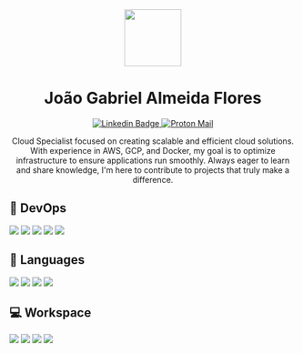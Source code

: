 <div align="center">
  <a href="https://www.gabriel-flores.dev/">
    <img src='https://user-images.githubusercontent.com/5713670/87202985-820dcb80-c2b6-11ea-9f56-7ec461c497c3.gif' height='100'>
  </a>
</div>

<h1 align="center">João Gabriel Almeida Flores</h1>

<p align="center">
  <a href="https://www.linkedin.com/in/gabriel-de-almeida-flores-5aba77256/">
    <img src="https://img.shields.io/badge/-flores-blue?style=flat&logo=Linkedin&logoColor=white" alt="Linkedin Badge" />
  </a>
  <a href="mailto:gabrielalmeidaflores@hotmail.com">
    <img src="https://img.shields.io/badge/email-blue?logo=protonmail&logoColor=white" alt="Proton Mail" />
  </a>
</p>

<p align="center">
  Cloud Specialist focused on creating scalable and efficient cloud solutions. With experience in AWS, GCP, and Docker, my goal is to optimize infrastructure to ensure applications run smoothly. Always eager to learn and share knowledge, I'm here to contribute to projects that truly make a difference.
</p>

## 🔩 DevOps

<p>
  <img src="https://img.shields.io/badge/-Aws-f9992e?style=for-the-badge&logo=Amazon&logoColor=white" />
  <img src="https://img.shields.io/badge/-Gcp-029be5?style=for-the-badge&logo=Google%20Cloud&logoColor=white" />
  <img src="https://img.shields.io/badge/-Linux-red?style=for-the-badge&logo=Linux&logoColor=white" />
  <img src="https://img.shields.io/badge/Docker-2496ED?style=for-the-badge&logo=Docker&logoColor=white" />
  <img src="https://img.shields.io/badge/GitHub_Actions-2088FF?style=for-the-badge&logo=GitHub_Actions&logoColor=white" />
</p>

## 🚀 Languages 

<p>
  <img src="https://img.shields.io/badge/Bash-green?style=for-the-badge&logo=gnubash&logoColor=white" />
  <img src="https://img.shields.io/badge/-Typescript-blue?style=for-the-badge&logo=Typescript&logoColor=white" />
  <img src="https://img.shields.io/badge/-JavaScript-yellow?style=for-the-badge&logo=Javascript&logoColor=white" />
  <img src="https://img.shields.io/badge/-C%23-239120?style=for-the-badge&logo=CSharp&logoColor=white" />
</p>

## 💻 Workspace

<p>
  <img src="https://img.shields.io/badge/-Fedora-51A2DA?style=for-the-badge&logo=Fedora&logoColor=white" />
  <img src="https://img.shields.io/badge/-Debian-A81D33?style=for-the-badge&logo=Debian&logoColor=white" />
  <img src="https://img.shields.io/badge/-Ubuntu-E95420?style=for-the-badge&logo=Ubuntu&logoColor=white" />
  <img src="https://img.shields.io/badge/-Pop!__OS-48B9C7?style=for-the-badge&logo=Popos&logoColor=white" />
</p>
